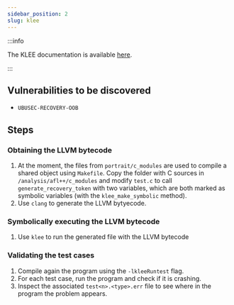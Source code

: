 ```yaml
---
sidebar_position: 2
slug: klee
---
```


:::info

The KLEE documentation is available [here](https://klee.github.io/docs/).

:::

## Vulnerabilities to be discovered

- `UBUSEC-RECOVERY-OOB`

## Steps

### Obtaining the LLVM bytecode

1. At the moment, the files from `portrait/c_modules` are used to compile a shared object using `Makefile`. Copy the folder with C sources in `/analysis/afl++/c_modules` and modify `test.c` to call `generate_recovery_token` with two variables, which are both marked as symbolic variables (with the `klee_make_symbolic` method).
2. Use `clang` to generate the LLVM bytyecode.

### Symbolically executing the LLVM bytecode

1. Use `klee` to run the generated file with the LLVM bytecode

### Validating the test cases

1. Compile again the program using the `-lkleeRuntest` flag.
2. For each test case, run the program and check if it is crashing.
3. Inspect the associated `test<n>.<type>.err` file to see where in the program the problem appears.
